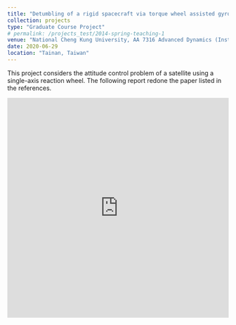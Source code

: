 ```yaml
---
title: "Detumbling of a rigid spacecraft via torque wheel assisted gyroscopic motion"
collection: projects
type: "Graduate Course Project"
# permalink: /projects_test/2014-spring-teaching-1
venue: "National Cheng Kung University, AA 7316 Advanced Dynamics (Instructor: Lin, Yiing-Yuh)"
date: 2020-06-29
location: "Tainan, Taiwan"
---
```


This project considers the attitude control problem of a satellite using a single-axis reaction wheel. The following report redone the paper listed in the references.

<embed src="https://yangrui9501.github.io/files/advanced_dyn_final.pdf" width="100%" height="500px"/>
